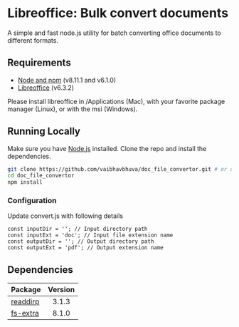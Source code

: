 # Libreoffice: Bulk convert documents

A simple and fast node.js utility for batch converting office documents to different formats.

## Requirements

- [Node and npm](https://nodejs.org) (v8.11.1 and v6.1.0)
- [Libreoffice](https://www.libreoffice.org/) (v6.3.2)

Please install libreoffice in /Applications (Mac), with your favorite package manager (Linux), or with the msi (Windows).

## Running Locally

Make sure you have [Node.js](http://nodejs.org/) installed.
Clone the repo and install the dependencies.

```sh
git clone https://github.com/vaibhavbhuva/doc_file_convertor.git # or clone your own fork
cd doc_file_convertor
npm install
```

### Configuration

Update convert.js with following details

``` 
const inputDir = ''; // Input directory path 
const inputExt = 'doc'; // Input file extension name
const outputDir = ''; // Output directory path
const outputExt = 'pdf'; // Output extension name
```

## Dependencies

Package | Version
--- |:---:
[readdirp](https://www.npmjs.com/package/readdirp) | 3.1.3
[fs-extra](https://www.npmjs.com/package/fs-extra) | 8.1.0
